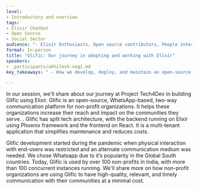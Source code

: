 ```yaml
---
level:
- Introductory and overview
tags:
- Elixir Chatbot
- Open Source
- Social Sector
audience: "- Elixir Enthusiasts, Open source contributors, People interested in the social sector."
format: In-person
title: "Glific: Our journey in adopting and working with Elixir"
speakers:
- _participants/akhilesh-negi.md
key_takeaways: " - How we develop, deploy, and maintain an open-source Elixir project used in the Indian social sector. What are the advantages we see to using Elixir and related tools that make open-source SaaS-based platform delivery affordable and accessible to everyone"

---
```

In our session, we'll share about our journey at Project Tech4Dev in building Glific using Elixir. Glific is an open-source, WhatsApp-based, two-way communication platform for non-profit organizations. It helps these organizations increase their reach and impact on the communities they serve. . Glific has split tech architecture, with the backend running on Elixir using Phoenix framework and the frontend on React. It is a multi-tenant application that simplifies maintenance and reduces costs.

Glific development started during the pandemic when physical interaction with end-users was restricted and an alternate communication medium was needed. We chose Whatsapp due to it’s popularity in the Global South countries. Today, Glific is used by over 100 non-profits in India, with more than 100 concurrent instances running. We'll share more on how non-profit organizations are using Glific to have high-quality, relevant, and timely communication with their communities at a minimal cost.